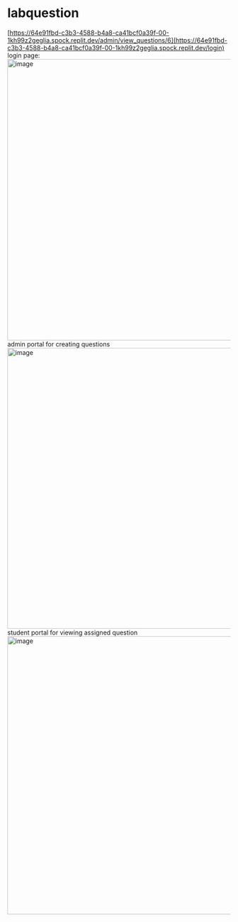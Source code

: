 # labquestion
[https://64e91fbd-c3b3-4588-b4a8-ca41bcf0a39f-00-1kh99z2geglia.spock.replit.dev/admin/view_questions/6](https://64e91fbd-c3b3-4588-b4a8-ca41bcf0a39f-00-1kh99z2geglia.spock.replit.dev/login)
login page: 
<img width="1166" height="634" alt="image" src="https://github.com/user-attachments/assets/b68fce7f-9a50-46c8-b1b5-23978372802f" />
admin portal for creating questions
<img width="1092" height="633" alt="image" src="https://github.com/user-attachments/assets/1faf76e9-5bb0-4508-aedb-160dda9b8e91" />
student portal for viewing assigned question
<img width="1081" height="627" alt="image" src="https://github.com/user-attachments/assets/ccd956a3-f3fe-4325-8e4a-1a9517843477" />
